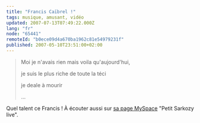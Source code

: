```yaml
---
title: "Francis Caïbrel !"
tags: musique, amusant, vidéo
updated: 2007-07-13T07:49:22.000Z
lang: "fr"
node: "65441"
remoteId: "b0ece09d4a670ba1962c81e54979231f"
published: 2007-05-10T23:51:00+02:00
---
```


<div class="video">
	<object width="425" height="335" type="application/x-shockwave-flash" data="https://www.dailymotion.com/swf/1vgtW8c3O3xwxdm4A">
		<param name="movie" value="https://www.dailymotion.com/swf/1vgtW8c3O3xwxdm4A"></param>
		<param name="allowfullscreen" value="true"></param>
	</object>
</div>

 <blockquote>

Moi je n'avais rien mais voila qu'aujourd'hui,

je suis le plus riche de toute la téci

je deale à mourir

...
</blockquote>


Quel talent ce Francis ! À écouter aussi sur [sa page MySpace](http://www.myspace.com/franciscaibrel) &quot;Petit Sarkozy live&quot;.


